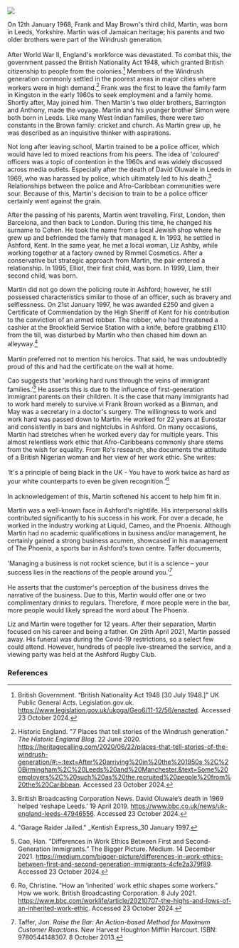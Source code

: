 <a href="https://www.kent-maps.online"><img src="https://kent-map.github.io/mdpress/juncture/ve-button.png"></a>
<param ve-config title="Martin Cohen" author="Liam Cohen" layout="vtl" 
banner="xxx">

<param ve-entity eid="Q67479626" alias="Kent">

On 12th January 1968, Frank and May Brown's third child, Martin, was born in Leeds, Yorkshire. Martin was of Jamaican heritage; his parents and two older brothers were part of the Windrush generation. 
<br><br>
After World War II, England's workforce was devastated. To combat this, the government passed the British Nationality Act 1948, which granted British citizenship to people from the colonies.[^ref1]  Members of the Windrush generation commonly settled in the poorest areas in major cities where workers were in high demand.[^ref2] Frank was the first to leave the family farm in Kingston in the early 1960s to seek employment and a family home. Shortly after, May joined him. Then Martin's two older brothers, Barrington and Anthony, made the voyage. Martin and his younger brother Simon were both born in Leeds. Like many West Indian families, there were two constants in the Brown family: cricket and church. As Martin grew up, he was described as an inquisitive thinker with aspirations.  
<param ve-image url="https://stor.artstor.org/stor/6ed81258-e4d9-4695-8ee6-9a0a28429182" label="Martin Cohen" attribution="By kind permission of Liam Cohen">

Not long after leaving school, Martin trained to be a police officer, which would have led to mixed reactions from his peers. The idea of 'coloured' officers was a topic of contention in the 1960s and was widely discussed across media outlets. Especially after the death of David Oluwale in Leeds in 1969, who was harassed by police, which ultimately led to his death.[^ref3] Relationships between the police and Afro-Caribbean communities were sour.  Because of this, Martin's decision to train to be a police officer certainly went against the grain. 
<param ve-image url="https://stor.artstor.org/stor/536003bd-c78c-43ad-a1ec-36db865614d8" label="Martin Cohen" attribution="By kind permission of Liam Cohen">

After the passing of his parents, Martin went travelling. First, London, then Barcelona, and then back to London. During this time, he changed his surname to Cohen. He took the name from a local Jewish shop where he grew up and befriended the family that managed it. In 1993, he settled in Ashford, Kent. In the same year, he met a local woman, Liz Ashby, while working together at a factory owned by Rimmel Cosmetics. After a conservative but strategic approach from Martin, the pair entered a relationship. In 1995, Elliot, their first child, was born. In 1999, Liam, their second child, was born. 
<param ve-image url="https://stor.artstor.org/stor/dc3dc4d8-bfaf-4902-84aa-de4e08754e12" label="Elliott and Martin Cohen" attribution="By kind permission of Liam Cohen">

Martin did not go down the policing route in Ashford; however, he still possessed characteristics similar to those of an officer, such as bravery and selflessness. On 21st January 1997, he was awarded £250 and given a Certificate of Commendation by the High Sheriff of Kent for his contribution to the conviction of an armed robber. The robber, who had threatened a cashier at the Brookfield Service Station with a knife, before grabbing £110 from the till, was disturbed by Martin who then chased him down an alleyway.[^ref4] 
<br><br>
Martin preferred not to mention his heroics. That said, he was undoubtedly proud of this and had the certificate on the wall at home. 

Cao suggests that 'working hard runs through the veins of immigrant families.'[^ref5] He asserts this is due to the influence of first-generation immigrant parents on their children. It is the case that many immigrants had to work hard merely to survive.vi Frank Brown worked as a Binman, and May was a secretary in a doctor's surgery. The willingness to work and work hard was passed down to Martin. He worked for 22 years at Eurostar and consistently in bars and nightclubs in Ashford. On many occasions, Martin had stretches when he worked every day for multiple years. This almost relentless work ethic that Afro-Caribbeans commonly share stems from the wish for equality. From Ro's research, she documents the attitude of a British Nigerian woman and her view of her work ethic. She writes:
<br><br>
‘It's a principle of being black in the UK - You have to work twice as hard as your white counterparts to even be given recognition.’[^ref6] 
<br><br>
In acknowledgement of this, Martin softened his accent to help him fit in.  
<param ve-image url="https://stor.artstor.org/stor/117b831a-b025-4fff-a919-83d05254eefd" label="Martin Cohen working at Eurostar" attribution="By kind permission of Liam Cohen">

Martin was a well-known face in Ashford's nightlife. His interpersonal skills contributed significantly to his success in his work. For over a decade, he worked in the industry working at Liquid, Cameo, and the Phoenix. Although Martin had no academic qualifications in business and/or management, he certainly gained a strong business acumen, showcased in his management of The Phoenix, a sports bar in Ashford's town centre. Taffer documents,
<br><br>
'Managing a business is not rocket science, but it is a science – your success lies in the reactions of the people around you.'[^ref7]
<br><br>
He asserts that the customer's perception of the business drives the narrative of the business.  Due to this, Martin would offer one or two complimentary drinks to regulars. Therefore, if more people were in the bar, more people would likely spread the word about The Phoenix. 
<param ve-image url="https://stor.artstor.org/stor/167ddc3d-9de0-4696-82b1-1b2a51145ef4" label="Martin Cohen" attribution="By kind permission of Liam Cohen">

Liz and Martin were together for 12 years. After their separation, Martin focused on his career and being a father. On 29th April 2021, Martin passed away. His funeral was during the Covid-19 restrictions, so a select few could attend. However, hundreds of people live-streamed the service, and a viewing party was held at the Ashford Rugby Club. 
<param ve-image url="https://stor.artstor.org/stor/8881820b-2e0b-4513-8b80-368ec43ead6c" label="Martin Cohen at 60 with his sons Elliot and Liam" attribution="By kind permission of Liam Cohen">

### References

[^ref1]:  British Government. “British Nationality Act 1948 [30 July 1948.]” UK Public General Acts. Legislation.gov.uk. https://www.legislation.gov.uk/ukpga/Geo6/11-12/56/enacted. Accessed 23 October 2024.
[^ref2]: Historic England. "7 Places that tell stories of the Windrush generation." _The Historic England Blog_. 22 June 2020. https://heritagecalling.com/2020/06/22/places-that-tell-stories-of-the-windrush-generation/#:~:text=After%20arriving%20in%20the%201950s,%2C%20Birmingham%2C%20Leeds%20and%20Manchester.&text=Some%20employers%2C%20such%20as%20the,recruited%20people%20from%20the%20Caribbean. Accessed 23 October 2024. 
[^ref3]: British Broadcasting Corporation News.  David Oluwale’s death in 1969 helped ’reshape Leeds.’ 19 April 2019. https://www.bbc.co.uk/news/uk-england-leeds-47946556. Accessed 23 October 2024.
[^ref4]: "Garage Raider Jailed." _Kentish Express_30 January 1997.
[^ref5]: Cao, Han. ”Differences in Work Ethics Between First and Second-Generation Immigrants.” The Bigger Picture. Medium. 14 December 2021. https://medium.com/bigger-picture/differences-in-work-ethics-between-first-and-second-generation-immigrants-4cfe2a379f89. Accessed 23 October 2024.  
[^ref6]: Ro, Christine. ”How an ’inherited’ work ethic shapes some workers.” How we work. British Broadcasting Corporation. 8 July 2021. https://www.bbc.com/worklife/article/20210707-the-highs-and-lows-of-an-inherited-work-ethic. Accessed 23 October 2024. 
[^ref7]: Taffer, Jon. _Raise the Bar: An Action-based Method for Maximum Customer Reactions_. New Harvest Houghton Mifflin Harcourt. ISBN: 9780544148307. 8 October 2013. 
